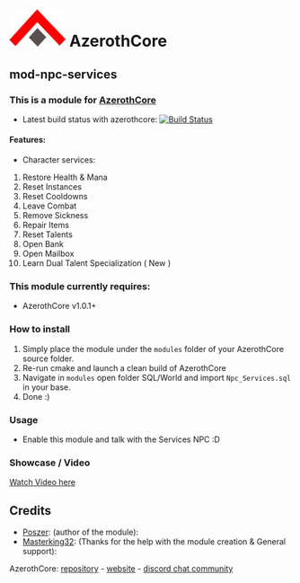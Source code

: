 # ![logo](https://raw.githubusercontent.com/azerothcore/azerothcore.github.io/master/images/logo-github.png) AzerothCore
## mod-npc-services
### This is a module for [AzerothCore](http://www.azerothcore.org)
- Latest build status with azerothcore: [![Build Status](https://github.com/azerothcore/mod-npc-services/workflows/core-build/badge.svg?branch=master&event=push)](https://github.com/azerothcore/mod-npc-services)

#### Features:
- Character services:
1. Restore Health & Mana
2. Reset Instances
3. Reset Cooldowns
4. Leave Combat
5. Remove Sickness
6. Repair Items
7. Reset Talents
8. Open Bank
9. Open Mailbox
10. Learn Dual Talent Specialization ( New ) 

### This module currently requires:
- AzerothCore v1.0.1+

### How to install
1. Simply place the module under the `modules` folder of your AzerothCore source folder.
2. Re-run cmake and launch a clean build of AzerothCore
3. Navigate in `modules` open folder SQL/World and import `Npc_Services.sql` in your base.
4. Done :)

### Usage
- Enable this module and talk with the Services NPC :D

### Showcase / Video 
[Watch Video here](https://youtu.be/-BpBdUj9XLc)


## Credits
* [Poszer](https://github.com/Poszer): (author of the module): 
* [Masterking32](https://github.com/masterking32): (Thanks for the help with the module creation & General support): 

AzerothCore: [repository](https://github.com/azerothcore) - [website](http://azerothcore.org/) - [discord chat community](https://discord.gg/PaqQRkd)
